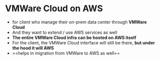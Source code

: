 
# VMWare Cloud on AWS

- for client who manage their on-prem data center through **VMWare Cloud**
- And they want to extend / use AWS services as well
- **The entire VMWare Cloud infra can be hosted on AWS itself**
- For the client, the VMWare Cloud interface will still be there, **but under the hood it will AWS**
- ==helps in migration from VMWare to AWS as well==